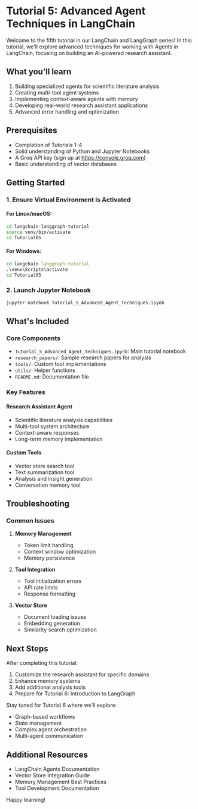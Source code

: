 # Tutorial 5: Advanced Agent Techniques in LangChain

Welcome to the fifth tutorial in our LangChain and LangGraph series! In this tutorial, we'll explore advanced techniques for working with Agents in LangChain, focusing on building an AI-powered research assistant.

## What you'll learn

1. Building specialized agents for scientific literature analysis
2. Creating multi-tool agent systems
3. Implementing context-aware agents with memory
4. Developing real-world research assistant applications
5. Advanced error handling and optimization

## Prerequisites

- Completion of Tutorials 1-4
- Solid understanding of Python and Jupyter Notebooks
- A Groq API key (sign up at https://console.groq.com)
- Basic understanding of vector databases

## Getting Started

### 1. Ensure Virtual Environment is Activated

#### For Linux/macOS:
```bash
cd langchain-langgraph-tutorial
source venv/bin/activate
cd Tutorial05
```

#### For Windows:
```cmd
cd langchain-langgraph-tutorial
.\venv\Scripts\activate
cd Tutorial05
```

### 2. Launch Jupyter Notebook
```bash
jupyter notebook Tutorial_5_Advanced_Agent_Techniques.ipynb
```

## What's Included

### Core Components
- `Tutorial_5_Advanced_Agent_Techniques.ipynb`: Main tutorial notebook
- `research_papers/`: Sample research papers for analysis
- `tools/`: Custom tool implementations
- `utils/`: Helper functions
- `README.md`: Documentation file

### Key Features

#### Research Assistant Agent
- Scientific literature analysis capabilities
- Multi-tool system architecture
- Context-aware responses
- Long-term memory implementation

#### Custom Tools
- Vector store search tool
- Text summarization tool
- Analysis and insight generation
- Conversation memory tool

## Troubleshooting

### Common Issues

1. **Memory Management**
   - Token limit handling
   - Context window optimization
   - Memory persistence

2. **Tool Integration**
   - Tool initialization errors
   - API rate limits
   - Response formatting

3. **Vector Store**
   - Document loading issues
   - Embedding generation
   - Similarity search optimization

## Next Steps

After completing this tutorial:
1. Customize the research assistant for specific domains
2. Enhance memory systems
3. Add additional analysis tools
4. Prepare for Tutorial 6: Introduction to LangGraph

Stay tuned for Tutorial 6 where we'll explore:
- Graph-based workflows
- State management
- Complex agent orchestration
- Multi-agent communication

## Additional Resources

- LangChain Agents Documentation
- Vector Store Integration Guide
- Memory Management Best Practices
- Tool Development Documentation

Happy learning!
